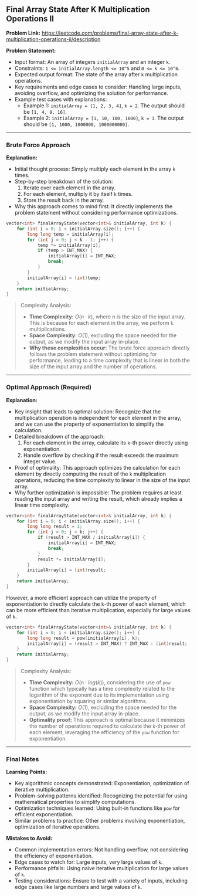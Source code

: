 ## Final Array State After K Multiplication Operations II
**Problem Link:** https://leetcode.com/problems/final-array-state-after-k-multiplication-operations-ii/description

**Problem Statement:**
- Input format: An array of integers `initialArray` and an integer `k`.
- Constraints: `1 <= initialArray.length <= 10^5` and `0 <= k <= 10^6`.
- Expected output format: The state of the array after `k` multiplication operations.
- Key requirements and edge cases to consider: Handling large inputs, avoiding overflow, and optimizing the solution for performance.
- Example test cases with explanations:
  - Example 1: `initialArray = [1, 2, 3, 4]`, `k = 2`. The output should be `[1, 4, 9, 16]`.
  - Example 2: `initialArray = [1, 10, 100, 1000]`, `k = 3`. The output should be `[1, 1000, 1000000, 1000000000]`.

---

### Brute Force Approach

**Explanation:**
- Initial thought process: Simply multiply each element in the array `k` times.
- Step-by-step breakdown of the solution:
  1. Iterate over each element in the array.
  2. For each element, multiply it by itself `k` times.
  3. Store the result back in the array.
- Why this approach comes to mind first: It directly implements the problem statement without considering performance optimizations.

```cpp
vector<int> finalArrayState(vector<int>& initialArray, int k) {
    for (int i = 0; i < initialArray.size(); i++) {
        long long temp = initialArray[i];
        for (int j = 0; j < k - 1; j++) {
            temp *= initialArray[i];
            if (temp > INT_MAX) {
                initialArray[i] = INT_MAX;
                break;
            }
        }
        initialArray[i] = (int)temp;
    }
    return initialArray;
}
```

> Complexity Analysis:
> - **Time Complexity:** $O(n \cdot k)$, where $n$ is the size of the input array. This is because for each element in the array, we perform `k` multiplications.
> - **Space Complexity:** $O(1)$, excluding the space needed for the output, as we modify the input array in-place.
> - **Why these complexities occur:** The brute force approach directly follows the problem statement without optimizing for performance, leading to a time complexity that is linear in both the size of the input array and the number of operations.

---

### Optimal Approach (Required)

**Explanation:**
- Key insight that leads to optimal solution: Recognize that the multiplication operation is independent for each element in the array, and we can use the property of exponentiation to simplify the calculation.
- Detailed breakdown of the approach:
  1. For each element in the array, calculate its `k`-th power directly using exponentiation.
  2. Handle overflow by checking if the result exceeds the maximum integer value.
- Proof of optimality: This approach optimizes the calculation for each element by directly computing the result of the `k` multiplication operations, reducing the time complexity to linear in the size of the input array.
- Why further optimization is impossible: The problem requires at least reading the input array and writing the result, which already implies a linear time complexity.

```cpp
vector<int> finalArrayState(vector<int>& initialArray, int k) {
    for (int i = 0; i < initialArray.size(); i++) {
        long long result = 1;
        for (int j = 0; j < k; j++) {
            if (result > INT_MAX / initialArray[i]) {
                initialArray[i] = INT_MAX;
                break;
            }
            result *= initialArray[i];
        }
        initialArray[i] = (int)result;
    }
    return initialArray;
}
```

However, a more efficient approach can utilize the property of exponentiation to directly calculate the `k`-th power of each element, which can be more efficient than iterative multiplication, especially for large values of `k`.

```cpp
vector<int> finalArrayState(vector<int>& initialArray, int k) {
    for (int i = 0; i < initialArray.size(); i++) {
        long long result = pow(initialArray[i], k);
        initialArray[i] = (result > INT_MAX) ? INT_MAX : (int)result;
    }
    return initialArray;
}
```

> Complexity Analysis:
> - **Time Complexity:** $O(n \cdot log(k))$, considering the use of `pow` function which typically has a time complexity related to the logarithm of the exponent due to its implementation using exponentiation by squaring or similar algorithms.
> - **Space Complexity:** $O(1)$, excluding the space needed for the output, as we modify the input array in-place.
> - **Optimality proof:** This approach is optimal because it minimizes the number of operations required to calculate the `k`-th power of each element, leveraging the efficiency of the `pow` function for exponentiation.

---

### Final Notes

**Learning Points:**
- Key algorithmic concepts demonstrated: Exponentiation, optimization of iterative multiplication.
- Problem-solving patterns identified: Recognizing the potential for using mathematical properties to simplify computations.
- Optimization techniques learned: Using built-in functions like `pow` for efficient exponentiation.
- Similar problems to practice: Other problems involving exponentiation, optimization of iterative operations.

**Mistakes to Avoid:**
- Common implementation errors: Not handling overflow, not considering the efficiency of exponentiation.
- Edge cases to watch for: Large inputs, very large values of `k`.
- Performance pitfalls: Using naive iterative multiplication for large values of `k`.
- Testing considerations: Ensure to test with a variety of inputs, including edge cases like large numbers and large values of `k`.